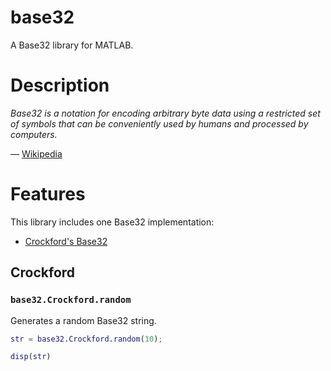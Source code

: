 
# base32

A Base32 library for MATLAB.

# Description

*Base32 is a notation for encoding arbitrary byte data using a restricted set of symbols that can be conveniently used by humans and processed by computers.*


— [Wikipedia](https://en.wikipedia.org/wiki/Base32)

# Features

This library includes one Base32 implementation:

-  [Crockford's Base32](https://www.crockford.com/base32.html) 
## Crockford
### **`base32.Crockford.random`**

Generates a random Base32 string.

```matlab
str = base32.Crockford.random(10);

disp(str)
```
